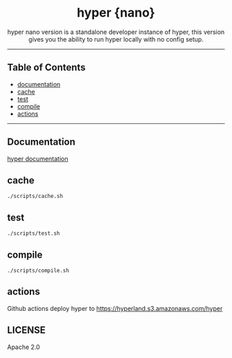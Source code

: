 <h1 align="center">hyper {nano}</h1>
<p align="center">
  hyper nano version is a standalone developer instance of hyper, this version gives you
  the ability to run hyper locally with no config setup.
</p>

---

## Table of Contents

- [documentation](#documentation)
- [cache](#cache)
- [test](#test)
- [compile](#compile)
- [actions](#actions)

---

## Documentation

[hyper documentation](https://docs.hyper.io)

## cache

```
./scripts/cache.sh
```

## test

```
./scripts/test.sh
```

## compile

```
./scripts/compile.sh
```

## actions

Github actions deploy hyper to https://hyperland.s3.amazonaws.com/hyper

## LICENSE

Apache 2.0
